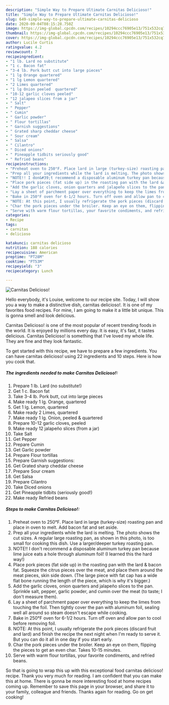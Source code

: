 ```yaml
---
description: "Simple Way to Prepare Ultimate Carnitas Delicioso!"
title: "Simple Way to Prepare Ultimate Carnitas Delicioso!"
slug: 649-simple-way-to-prepare-ultimate-carnitas-delicioso
date: 2020-09-04T08:15:28.750Z
image: https://img-global.cpcdn.com/recipes/10294ccc76905e13/751x532cq70/carnitas-delicioso-recipe-main-photo.jpg
thumbnail: https://img-global.cpcdn.com/recipes/10294ccc76905e13/751x532cq70/carnitas-delicioso-recipe-main-photo.jpg
cover: https://img-global.cpcdn.com/recipes/10294ccc76905e13/751x532cq70/carnitas-delicioso-recipe-main-photo.jpg
author: Lucile Curtis
ratingvalue: 4.2
reviewcount: 7
recipeingredient:
- "1 lb. Lard no substitute"
- "1 c. Bacon fat"
- "3-4 lb. Pork butt cut into large pieces"
- "1 lg Orange quartered"
- "1 lg Lemon quartered"
- "2 Limes quartered"
- "1 lg Onion peeled  quartered"
- "10-12 garlic cloves peeled"
- "12 jalapeo slices from a jar"
- " Salt"
- " Pepper"
- " Cumin"
- " Garlic powder"
- " Flour tortillas"
- " Garnish suggestions"
- " Grated sharp cheddar cheese"
- " Sour cream"
- " Salsa"
- " Cilantro"
- " Diced onions"
- " Pineapple tidbits seriously good"
- " Refried beans"
recipeinstructions:
- "Preheat oven to 250°F. Place lard in large (turkey-size) roasting pan and place in oven to melt. Add bacon fat and set aside."
- "Prep all your ingredients while the lard is melting. The photo shows the cut sizes. A regular large roasting pan, as shown in this photo, is too small for cooking this dish. Use a larger/deeper turkey roasting pan."
- "NOTE!! I don&#39;t recommend a disposable aluminum turkey pan because lime juice eats a hole through aluminum foil! (I learned this the hard way!)"
- "Place pork pieces (fat side up) in the roasting pan with the lard &amp; bacon fat. Squeeze the citrus pieces over the meat, and place them around the meat pieces, skin side down. (The large piece with fat cap has a wide flat bone running the length of the piece, which is why it&#39;s bigger.)"
- "Add the garlic cloves, onion quarters and jalapeño slices to the pan. Sprinkle salt, pepper, garlic powder, and cumin over the meat (to taste; I don&#39;t measure them)."
- "Lay a sheet of parchment paper over everything to keep the limes from touching the foil. Then tightly cover the pan with aluminum foil, sealing well all around so steam doesn&#39;t escape while cooking."
- "Bake in 250°F oven for 6-1/2 hours. Turn off oven and allow pan to cool before removing foil."
- "NOTE: At this point, I usually refrigerate the pork pieces (discard fruit and lard) and finish the recipe the next night when I&#39;m ready to serve it. But you can do it all in one day if you start early."
- "Char the pork pieces under the broiler. Keep an eye on them, flipping the pieces to get an even char. Takes 10-15 minutes."
- "Serve with warm flour tortillas, your favorite condiments, and refried beans."
categories:
- Recipe
tags:
- carnitas
- delicioso

katakunci: carnitas delicioso 
nutrition: 188 calories
recipecuisine: American
preptime: "PT28M"
cooktime: "PT53M"
recipeyield: "3"
recipecategory: Lunch

---
```



![Carnitas Delicioso!](https://img-global.cpcdn.com/recipes/10294ccc76905e13/751x532cq70/carnitas-delicioso-recipe-main-photo.jpg)

Hello everybody, it's Louise, welcome to our recipe site. Today, I will show you a way to make a distinctive dish, carnitas delicioso!. It is one of my favorites food recipes. For mine, I am going to make it a little bit unique. This is gonna smell and look delicious.

Carnitas Delicioso! is one of the most popular of recent trending foods in the world. It is enjoyed by millions every day. It is easy, it's fast, it tastes delicious. Carnitas Delicioso! is something that I've loved my whole life. They are fine and they look fantastic.




To get started with this recipe, we have to prepare a few ingredients. You can have carnitas delicioso! using 22 ingredients and 10 steps. Here is how you cook that.

<!--inarticleads1-->

##### The ingredients needed to make Carnitas Delicioso!:

1. Prepare 1 lb. Lard (no substitute!)
1. Get 1 c. Bacon fat
1. Take 3-4 lb. Pork butt, cut into large pieces
1. Make ready 1 lg. Orange, quartered
1. Get 1 lg. Lemon, quartered
1. Make ready 2 Limes, quartered
1. Make ready 1 lg. Onion, peeled &amp; quartered
1. Prepare 10-12 garlic cloves, peeled
1. Make ready 12 jalapeño slices (from a jar)
1. Take  Salt
1. Get  Pepper
1. Prepare  Cumin
1. Get  Garlic powder
1. Prepare  Flour tortillas
1. Prepare  Garnish suggestions:
1. Get  Grated sharp cheddar cheese
1. Prepare  Sour cream
1. Get  Salsa
1. Prepare  Cilantro
1. Take  Diced onions
1. Get  Pineapple tidbits (seriously good!)
1. Make ready  Refried beans




<!--inarticleads2-->

##### Steps to make Carnitas Delicioso!:

1. Preheat oven to 250°F. Place lard in large (turkey-size) roasting pan and place in oven to melt. Add bacon fat and set aside.
1. Prep all your ingredients while the lard is melting. The photo shows the cut sizes. A regular large roasting pan, as shown in this photo, is too small for cooking this dish. Use a larger/deeper turkey roasting pan.
1. NOTE!! I don&#39;t recommend a disposable aluminum turkey pan because lime juice eats a hole through aluminum foil! (I learned this the hard way!)
1. Place pork pieces (fat side up) in the roasting pan with the lard &amp; bacon fat. Squeeze the citrus pieces over the meat, and place them around the meat pieces, skin side down. (The large piece with fat cap has a wide flat bone running the length of the piece, which is why it&#39;s bigger.)
1. Add the garlic cloves, onion quarters and jalapeño slices to the pan. Sprinkle salt, pepper, garlic powder, and cumin over the meat (to taste; I don&#39;t measure them).
1. Lay a sheet of parchment paper over everything to keep the limes from touching the foil. Then tightly cover the pan with aluminum foil, sealing well all around so steam doesn&#39;t escape while cooking.
1. Bake in 250°F oven for 6-1/2 hours. Turn off oven and allow pan to cool before removing foil.
1. NOTE: At this point, I usually refrigerate the pork pieces (discard fruit and lard) and finish the recipe the next night when I&#39;m ready to serve it. But you can do it all in one day if you start early.
1. Char the pork pieces under the broiler. Keep an eye on them, flipping the pieces to get an even char. Takes 10-15 minutes.
1. Serve with warm flour tortillas, your favorite condiments, and refried beans.




So that is going to wrap this up with this exceptional food carnitas delicioso! recipe. Thank you very much for reading. I am confident that you can make this at home. There is gonna be more interesting food at home recipes coming up. Remember to save this page in your browser, and share it to your family, colleague and friends. Thanks again for reading. Go on get cooking!
